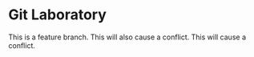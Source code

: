 # Git Laboratory
This is a feature branch.
This will also cause a conflict.
This will cause a conflict.
